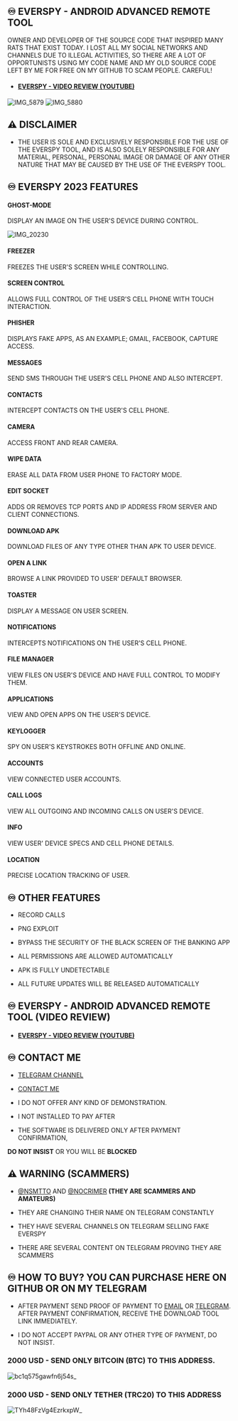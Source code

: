 ## ♾️ EVERSPY - ANDROID ADVANCED REMOTE TOOL
  

OWNER AND DEVELOPER OF THE SOURCE CODE THAT INSPIRED MANY RATS THAT EXIST TODAY. I LOST ALL MY SOCIAL NETWORKS AND CHANNELS DUE TO ILLEGAL ACTIVITIES, SO THERE ARE A LOT OF OPPORTUNISTS USING MY CODE NAME AND MY OLD SOURCE CODE LEFT BY ME FOR FREE ON MY GITHUB TO SCAM PEOPLE. CAREFUL!


- #### [EVERSPY - VIDEO REVIEW (YOUTUBE) ](https://youtu.be/iSWxQ4U8Mvs)
![IMG_5879](https://user-images.githubusercontent.com/124161128/222858192-7717e39d-35ef-47f5-8ba0-4cd46ded6060.jpg)
![IMG_5880](https://user-images.githubusercontent.com/124161128/222858194-962315ba-cb79-4c34-8455-7845f714d60f.jpg)


## ⚠ DISCLAIMER

- THE USER IS SOLE AND EXCLUSIVELY RESPONSIBLE FOR THE USE OF THE EVERSPY TOOL, AND IS ALSO SOLELY RESPONSIBLE FOR ANY MATERIAL, PERSONAL, PERSONAL IMAGE OR DAMAGE OF ANY OTHER NATURE THAT MAY BE CAUSED BY THE USE OF THE EVERSPY TOOL.

  

## ♾️ EVERSPY 2023 FEATURES

  

#### GHOST-MODE

  

DISPLAY AN IMAGE ON THE USER'S DEVICE DURING CONTROL.

  
![IMG_20230](https://user-images.githubusercontent.com/124161128/222858426-04f80599-a21c-410d-88cb-07e36c61c6b9.gif)



#### FREEZER

  

FREEZES THE USER'S SCREEN WHILE CONTROLLING.

  

#### SCREEN CONTROL

  

ALLOWS FULL CONTROL OF THE USER'S CELL PHONE WITH TOUCH INTERACTION.

  

#### PHISHER

  

DISPLAYS FAKE APPS, AS AN EXAMPLE; GMAIL, FACEBOOK, CAPTURE ACCESS.

  

#### MESSAGES

  

SEND SMS THROUGH THE USER'S CELL PHONE AND ALSO INTERCEPT.

  

#### CONTACTS

  

INTERCEPT CONTACTS ON THE USER'S CELL PHONE.

  

#### CAMERA

  

ACCESS FRONT AND REAR CAMERA.

  

#### WIPE DATA

  

ERASE ALL DATA FROM USER PHONE TO FACTORY MODE.

  

#### EDIT SOCKET

  

ADDS OR REMOVES TCP PORTS AND IP ADDRESS FROM SERVER AND CLIENT CONNECTIONS.

  

#### DOWNLOAD APK

  

DOWNLOAD FILES OF ANY TYPE OTHER THAN APK TO USER DEVICE.

  

#### OPEN A LINK

  

BROWSE A LINK PROVIDED TO USER' DEFAULT BROWSER.

  

#### TOASTER

  

DISPLAY A MESSAGE ON USER SCREEN.

  

#### NOTIFICATIONS

  

INTERCEPTS NOTIFICATIONS ON THE USER'S CELL PHONE.

  

#### FILE MANAGER

  

VIEW FILES ON USER'S DEVICE AND HAVE FULL CONTROL TO MODIFY THEM.

  

#### APPLICATIONS

  

VIEW AND OPEN APPS ON THE USER'S DEVICE.

  

#### KEYLOGGER

  

SPY ON USER'S KEYSTROKES BOTH OFFLINE AND ONLINE.

  

#### ACCOUNTS

  

VIEW CONNECTED USER ACCOUNTS.

  

#### CALL LOGS

  

VIEW ALL OUTGOING AND INCOMING CALLS ON USER'S DEVICE.

  

#### INFO

  

VIEW USER' DEVICE SPECS AND CELL PHONE DETAILS.

  

#### LOCATION

  

PRECISE LOCATION TRACKING OF USER.

  
  

## ♾️ OTHER FEATURES

  

- RECORD CALLS

- PNG EXPLOIT

- BYPASS THE SECURITY OF THE BLACK SCREEN OF THE BANKING APP

- ALL PERMISSIONS ARE ALLOWED AUTOMATICALLY

- APK IS FULLY UNDETECTABLE

- ALL FUTURE UPDATES WILL BE RELEASED AUTOMATICALLY

  
  
  
  

## ♾️ EVERSPY - ANDROID ADVANCED REMOTE TOOL (VIDEO REVIEW)

  

- #### [EVERSPY - VIDEO REVIEW (YOUTUBE) ](https://youtu.be/Iy3tazh_cKY)

  

  
  

## ♾️ CONTACT ME

  

- [TELEGRAM CHANNEL](https://t.me/everspyoriginal)

  

- [CONTACT ME](https://t.me/nsmttodev)

  

- I DO NOT OFFER ANY KIND OF DEMONSTRATION.

- I NOT INSTALLED TO PAY AFTER

- THE SOFTWARE IS DELIVERED ONLY AFTER PAYMENT CONFIRMATION,

**DO NOT INSIST** OR YOU WILL BE **BLOCKED**

  
  

## ⚠ WARNING (SCAMMERS)

- [@NSMTTO](https://t.me/nsmtto) AND [@NOCRIMER](https://t.me/nocrimer) **(THEY ARE SCAMMERS AND AMATEURS)**

- THEY ARE CHANGING THEIR NAME ON TELEGRAM CONSTANTLY

- THEY HAVE SEVERAL CHANNELS ON TELEGRAM SELLING FAKE EVERSPY

- THERE ARE SEVERAL CONTENT ON TELEGRAM PROVING THEY ARE SCAMMERS

  

###

  

## ♾️ HOW TO BUY? YOU CAN PURCHASE HERE ON GITHUB OR ON MY TELEGRAM

  

- AFTER PAYMENT SEND PROOF OF PAYMENT TO [EMAIL](mailto:nsmttodev@proton.me) OR [TELEGRAM](https://t.me/nsmttodev). AFTER PAYMENT CONFIRMATION, RECEIVE THE DOWNLOAD TOOL LINK IMMEDIATELY.

- I DO NOT ACCEPT PAYPAL OR ANY OTHER TYPE OF PAYMENT, DO NOT INSIST.

  

### 2000 USD - SEND ONLY BITCOIN (BTC) TO THIS ADDRESS.
![bc1q575gawfn6j54s_](https://user-images.githubusercontent.com/124161128/222869766-842db887-e043-4002-8062-222056acd5bd.png)




### 2000 USD - SEND ONLY TETHER (TRC20) TO THIS ADDRESS
![TYh48FzVg4EzrkxpW_](https://user-images.githubusercontent.com/124161128/222869782-d4fbe13e-24d2-4670-b4fa-b398c8d45faf.png)



